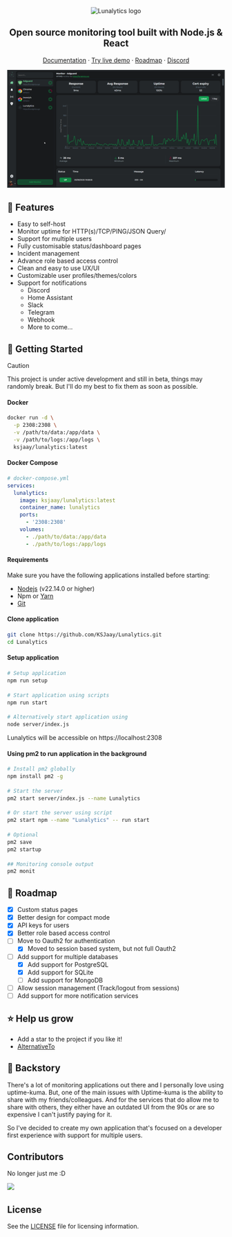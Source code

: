 <div align="center">
  <img src="https://raw.githubusercontent.com/KSJaay/Lunalytics/main/public/LogoWithName.png" width="300px" alt="Lunalytics logo" />
</div>

<h2 align="center">Open source monitoring tool built with Node.js & React</h2>
<div align="center">
  <a href="https://lunalytics.xyz">Documentation</a> ·
  <a href="https://demo.lunalytics.xyz">Try live demo</a> ·
  <a href="https://roadmap.lunalytics.xyz">Roadmap</a> ·
  <a href="https://discord.gg/HkpDnUdf4u">Discord</a>
</div>

![Demo](https://raw.githubusercontent.com/KSJaay/Lunalytics/refs/heads/main/docs/public/demo.gif)

## 📔 Features

- Easy to self-host
- Monitor uptime for HTTP(s)/TCP/PING/JSON Query/
- Support for multiple users
- Fully customisable status/dashboard pages
- Incident management
- Advance role based access control
- Clean and easy to use UX/UI
- Customizable user profiles/themes/colors
- Support for notifications
  - Discord
  - Home Assistant
  - Slack
  - Telegram
  - Webhook
  - More to come...

## 🚀 Getting Started

> [!CAUTION]
>
> This project is under active development and still in beta, things may randomly break. But I'll do my best to fix them as soon as possible.

#### Docker

```bash
docker run -d \
  -p 2308:2308 \
  -v /path/to/data:/app/data \
  -v /path/to/logs:/app/logs \
  ksjaay/lunalytics:latest
```

#### Docker Compose

```yaml
# docker-compose.yml
services:
  lunalytics:
    image: ksjaay/lunalytics:latest
    container_name: lunalytics
    ports:
      - '2308:2308'
    volumes:
      - ./path/to/data:/app/data
      - ./path/to/logs:/app/logs
```

#### Requirements

Make sure you have the following applications installed before starting:

- [Nodejs](https://nodejs.org/en/download/) (v22.14.0 or higher)
- Npm or [Yarn](https://classic.yarnpkg.com/lang/en/docs/install/#windows-stable)
- [Git](https://git-scm.com/)

#### Clone application

```bash
git clone https://github.com/KSJaay/Lunalytics.git
cd Lunalytics
```

#### Setup application

```bash
# Setup application
npm run setup

# Start application using scripts
npm run start

# Alternatively start application using
node server/index.js
```

Lunalytics will be accessible on https://localhost:2308

#### Using pm2 to run application in the background

```bash
# Install pm2 globally
npm install pm2 -g

# Start the server
pm2 start server/index.js --name Lunalytics

# Or start the server using script
pm2 start npm --name "Lunalytics" -- run start

# Optional
pm2 save
pm2 startup

## Monitoring console output
pm2 monit
```

## 🎯 Roadmap

- [x] Custom status pages
- [x] Better design for compact mode
- [x] API keys for users
- [x] Better role based access control
- [ ] Move to Oauth2 for authentication
  - [x] Moved to session based system, but not full Oauth2
- [ ] Add support for multiple databases
  - [x] Add support for PostgreSQL
  - [x] Add support for SQLite
  - [ ] Add support for MongoDB
- [ ] Allow session management (Track/logout from sessions)
- [ ] Add support for more notification services

## ⭐ Help us grow

- Add a star to the project if you like it!
- [AlternativeTo](https://alternativeto.net/software/lunalytics/about/)

## 📖 Backstory

There's a lot of monitoring applications out there and I personally love using uptime-kuma. But, one of the main issues with Uptime-kuma is the ability to share with my friends/colleagues. And for the services that do allow me to share with others, they either have an outdated UI from the 90s or are so expensive I can't justify paying for it.

So I've decided to create my own application that's focused on a developer first experience with support for multiple users.

## Contributors

No longer just me :D

<a href="https://github.com/KSJaay/Lunalytics/graphs/contributors">
  <img src="https://contrib.rocks/image?repo=KSJaay/Lunalytics" />
</a>

## License

See the [LICENSE](https://github.com/KSJaay/Lunalytics/blob/main/LICENSE) file for licensing information.
